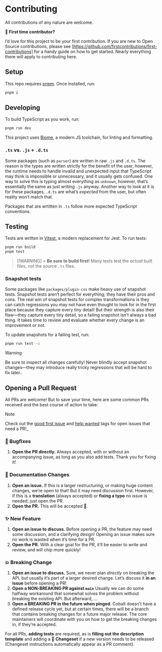 # Contributing

All contributions of any nature are welcome.

**💁 First time contributor?**

I’d love for this project to be your first contribution. If you are new to Open Source contributions, please see [https://github.com/firstcontributions/first-contributions] for a handy guide on how to get started. Nearly everything there will apply to
contributing here.

## Setup

This repo requires [pnpm](https://pnpm.io/). Once installed, run:

```sh
pnpm i
```

## Developing

To build TypeScript as you work, run:

```sh
pnpm run dev
```

This project uses [Biome](https://biomejs.dev/), a modern JS toolchain, for linting and formatting.

### `.ts` vs. `.js` + `.d.ts`

Some packages (such as `parser`) are written in raw `.js` and `.d.ts`. The reason is the types are written strictly for the benefit of the user, however, the runtime needs to handle invalid and unexpected input that TypeScript may think is impossible or unnecessary, and it usually gets confused. One way to solve this is typing almost everything as `unknown`, however, that’s essentially the same as just writing `.js` anyway. Another way to look at it is for these packages, `.d.ts` are what’s _expected_ from the user, but often reality won’t match that.

Packages that are wrtitten in `.ts` follow more expected TypeScript conventions.

## Testing

Tests are written in [Vitest](https://vitest.dev), a modern replacement for Jest. To run tests:

```sh
pnpm run build
pnpm test
```

> [!WARNING] > **Be sure to build first!** Many tests test the _actual_ built files, not the source `.ts` files.

### Snapshot tests

Some packages like `packages/plugin-css` make heavy use of snapshot tests. Snapshot tests aren’t perfect for everything; they have their pros and cons. The real win of snapshot tests for complex transformations is they can catch regressions you may not have even thought to look for in the first place because they capture every tiny detail! But their strength is also their flaw—they capture every tiny detail, so a failing snapshot isn’t always a bad thing. It takes time to review and evaluate whether every change is an improvement or not.

To update snapshots for a failing test, run:

```sh
pnpm run test -u
```

> [!WARNING]
> Be sure to inspect all changes carefully! Never blindly accept snapshot changes—they may introduce really tricky regressions that will be hard to fix later..

## Opening a Pull Request

All PRs are welcome! But to save your time, here are some common PRs received and the best course of action to take:

> [!NOTE]
> Check out the [good first issue](https://github.com/terrazzoapp/terrazzo/issues?q=is%3Aissue+is%3Aopen+label%3A%22good+first+issue%22) and [help wanted](https://github.com/terrazzoapp/terrazzo/issues?q=is%3Aissue+is%3Aopen+label%3A%22help+wanted%22) tags for open issues that need a PR!\_

### 🐛 Bugfixes

1. **Open the PR directly.** Always accepted, with or without an accompanying issue, as long as you also add tests. Thank you for fixing it!

### 📖 Documentation Changes

1. **Open an issue.** If this is a larger restructuring, or making huge content changes, we’re open to that! But it may need discussion first. However, if this is a **translation** (always accepted) or **fixing a typo** no issue is needed; just open the PR.
2. **Open the PR.** This will be accepted 🙂.

### ✨ New Feature

1. **Open an issue to discuss.** Before opening a PR, the feature may need some discussion, and a clarifying design! Opening an issue makes sure no work is wasted when it’s time for a PR.
2. **Open the PR.** With a clear goal for the PR, it’ll be easier to write and review, and will chip more quickly!

### 💥 Breaking Change

1. **Open an issue to discuss.** Sure, we never plan _directly_ on breaking the API, but usually it’s part of a larger desired change. Let’s discuss it **in an issue** before opening a PR!
2. **Open a NON-BREAKING PR against `main`** Usually we can do some halfway workaround that somewhat solves the problem without breaking the existing API. But afterward, …
3. **Open a BREAKING PR in the future when pinged**. Cobalt doesn’t have a defined release cycle yet, but at certain times, there will be a branch that contains breaking changes for a future major release. The core maintainers will coordinate with you on how to get the breaking changes in, if they’re accepted.

For all PRs, **adding tests** are required, as is **filling out the description template** and adding a 🦋 **Changeset** if a new version needs to be released (Changeset instructions automatically appear as a PR comment).
